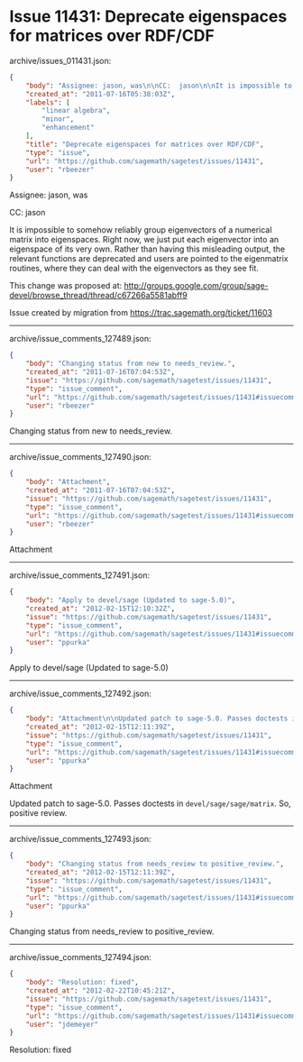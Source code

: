 # Issue 11431: Deprecate eigenspaces for matrices over RDF/CDF

archive/issues_011431.json:
```json
{
    "body": "Assignee: jason, was\n\nCC:  jason\n\nIt is impossible to somehow reliably group eigenvectors of a numerical matrix into eigenspaces.  Right now, we just put each eigenvector into an eigenspace of its very own.  Rather than having this misleading output, the relevant functions are deprecated and users are pointed to the eigenmatrix routines, where they can deal with the eigenvectors as they see fit.\n\nThis change was proposed at:\nhttp://groups.google.com/group/sage-devel/browse_thread/thread/c67266a5581abff9\n\nIssue created by migration from https://trac.sagemath.org/ticket/11603\n\n",
    "created_at": "2011-07-16T05:38:03Z",
    "labels": [
        "linear algebra",
        "minor",
        "enhancement"
    ],
    "title": "Deprecate eigenspaces for matrices over RDF/CDF",
    "type": "issue",
    "url": "https://github.com/sagemath/sagetest/issues/11431",
    "user": "rbeezer"
}
```
Assignee: jason, was

CC:  jason

It is impossible to somehow reliably group eigenvectors of a numerical matrix into eigenspaces.  Right now, we just put each eigenvector into an eigenspace of its very own.  Rather than having this misleading output, the relevant functions are deprecated and users are pointed to the eigenmatrix routines, where they can deal with the eigenvectors as they see fit.

This change was proposed at:
http://groups.google.com/group/sage-devel/browse_thread/thread/c67266a5581abff9

Issue created by migration from https://trac.sagemath.org/ticket/11603





---

archive/issue_comments_127489.json:
```json
{
    "body": "Changing status from new to needs_review.",
    "created_at": "2011-07-16T07:04:53Z",
    "issue": "https://github.com/sagemath/sagetest/issues/11431",
    "type": "issue_comment",
    "url": "https://github.com/sagemath/sagetest/issues/11431#issuecomment-127489",
    "user": "rbeezer"
}
```

Changing status from new to needs_review.



---

archive/issue_comments_127490.json:
```json
{
    "body": "Attachment",
    "created_at": "2011-07-16T07:04:53Z",
    "issue": "https://github.com/sagemath/sagetest/issues/11431",
    "type": "issue_comment",
    "url": "https://github.com/sagemath/sagetest/issues/11431#issuecomment-127490",
    "user": "rbeezer"
}
```

Attachment



---

archive/issue_comments_127491.json:
```json
{
    "body": "Apply to devel/sage (Updated to sage-5.0)",
    "created_at": "2012-02-15T12:10:32Z",
    "issue": "https://github.com/sagemath/sagetest/issues/11431",
    "type": "issue_comment",
    "url": "https://github.com/sagemath/sagetest/issues/11431#issuecomment-127491",
    "user": "ppurka"
}
```

Apply to devel/sage (Updated to sage-5.0)



---

archive/issue_comments_127492.json:
```json
{
    "body": "Attachment\n\nUpdated patch to sage-5.0. Passes doctests in `devel/sage/sage/matrix`. So, positive review.",
    "created_at": "2012-02-15T12:11:39Z",
    "issue": "https://github.com/sagemath/sagetest/issues/11431",
    "type": "issue_comment",
    "url": "https://github.com/sagemath/sagetest/issues/11431#issuecomment-127492",
    "user": "ppurka"
}
```

Attachment

Updated patch to sage-5.0. Passes doctests in `devel/sage/sage/matrix`. So, positive review.



---

archive/issue_comments_127493.json:
```json
{
    "body": "Changing status from needs_review to positive_review.",
    "created_at": "2012-02-15T12:11:39Z",
    "issue": "https://github.com/sagemath/sagetest/issues/11431",
    "type": "issue_comment",
    "url": "https://github.com/sagemath/sagetest/issues/11431#issuecomment-127493",
    "user": "ppurka"
}
```

Changing status from needs_review to positive_review.



---

archive/issue_comments_127494.json:
```json
{
    "body": "Resolution: fixed",
    "created_at": "2012-02-22T10:45:21Z",
    "issue": "https://github.com/sagemath/sagetest/issues/11431",
    "type": "issue_comment",
    "url": "https://github.com/sagemath/sagetest/issues/11431#issuecomment-127494",
    "user": "jdemeyer"
}
```

Resolution: fixed
